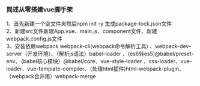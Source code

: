 ### 简述从零搭建vue脚手架
1、首先新建一个空文件夹然后npm init -y 生成package-lock.json文件<br />
2、新建src文件新建App.vue、main.js、component文件、新建webpack.config.js文件<br />
3、安装依赖webpack webpack-cli(webpack命令解析工具) 、webpack-dev-server（开发环境）、（解析js语法）babel-loader 、(es6转es5)@babel/preset-env、（babel核心模块）@babel/core、vue-style-loader 、css-loader、vue-loader、vue-template-compiler、（处理html插件)html-webpack-plugin、（webpack合并用）webpack-merge